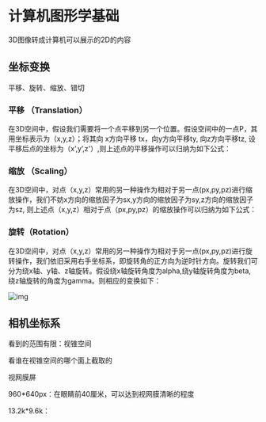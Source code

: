 # 计算机图形学基础

3D图像转成计算机可以展示的2D的内容

## 坐标变换

平移、旋转、缩放、错切

### 平移 （Translation）

在3D空间中，假设我们需要将一个点平移到另一个位置。假设空间中的一点P，其用坐标表示为（x,y,z）；将其向 x方向平移 tx，向y方向平移ty, 向z方向平移tz, 设平移后点的坐标为（x’,y’,z'）,则上述点的平移操作可以归纳为如下公式：

### 缩放 （Scaling）

在3D空间中，对点（x,y,z）常用的另一种操作为相对于另一点(px,py,pz)进行缩放操作，我们不妨x方向的缩放因子为sx,y方向的缩放因子为sy,z方向的缩放因子为sz, 则上述点（x,y,z）相对于点（px,py,pz）的缩放操作可以归纳为如下公式：

### 旋转（Rotation）

在3D空间中，对点（x,y,z）常用的另一种操作为相对于另一点(px,py,pz)进行旋转操作，我们依旧采用右手坐标系，即旋转角的正方向为逆时针方向。旋转我们可分为绕x轴、y轴、z轴旋转。假设绕x轴旋转角度为alpha,绕y轴旋转角度为beta,绕z轴旋转的角度为gamma。则相应的变换如下：

![img](https://cdn.jsdelivr.net/gh/davidliuk/images@master/blog/v2-6ebe22b0db2058bbce2a760db96cb21e_1440w.png)

## 相机坐标系

看到的范围有限：视锥空间

看谁在视锥空间的哪个面上截取的


视网膜屏


960*640px：在眼睛前40厘米，可以达到视网膜清晰的程度

13.2k*9.6k：



